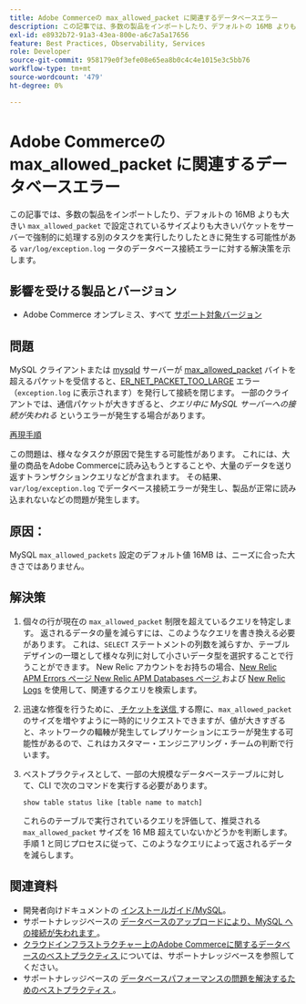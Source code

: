 ```yaml
---
title: Adobe Commerceの max_allowed_packet に関連するデータベースエラー
description: この記事では、多数の製品をインポートしたり、デフォルトの 16MB よりも大きい「max_allowed_packet」で設定されているサイズよりも大きいパケットをサーバーで強制的に処理する別のタスクを実行したりすると、「var/log/exception.log」で発生する可能性があるデータベース接続エラーの解決策を示します。
exl-id: e8932b72-91a3-43ea-800e-a6c7a5a17656
feature: Best Practices, Observability, Services
role: Developer
source-git-commit: 958179e0f3efe08e65ea8b0c4c4e1015e3c5bb76
workflow-type: tm+mt
source-wordcount: '479'
ht-degree: 0%

---
```


# Adobe Commerceの max_allowed_packet に関連するデータベースエラー

この記事では、多数の製品をインポートしたり、デフォルトの 16MB よりも大きい `max_allowed_packet` で設定されているサイズよりも大きいパケットをサーバーで強制的に処理する別のタスクを実行したりしたときに発生する可能性がある `var/log/exception.log` ータのデータベース接続エラーに対する解決策を示します。

## 影響を受ける製品とバージョン

* Adobe Commerce オンプレミス、すべて [ サポート対象バージョン ](https://magento.com/sites/default/files/magento-software-lifecycle-policy.pdf)

## 問題

MySQL クライアントまたは [mysqld](https://dev.mysql.com/doc/refman/8.0/en/mysqld.html) サーバーが [max\_allowed\_packet](https://dev.mysql.com/doc/refman/8.0/en/server-system-variables.html#sysvar_max_allowed_packet) バイトを超えるパケットを受信すると、[ER\_NET\_PACKET\_TOO\_LARGE](https://dev.mysql.com/doc/mysql-errors/8.0/en/server-error-reference.html#error_er_net_packet_too_large) エラー（`exception.log` に表示されます）を発行して接続を閉じます。 一部のクライアントでは、通信パケットが大きすぎると、*クエリ中に MySQL サーバーへの接続が失われる* というエラーが発生する場合があります。

<u> 再現手順 </u>

この問題は、様々なタスクが原因で発生する可能性があります。 これには、大量の商品をAdobe Commerceに読み込もうとすることや、大量のデータを送り返すトランザクションクエリなどが含まれます。 その結果、`var/log/exception.log` でデータベース接続エラーが発生し、製品が正常に読み込まれないなどの問題が発生します。

## 原因：

MySQL `max_allowed_packets` 設定のデフォルト値 16MB は、ニーズに合った大きさではありません。

## 解決策

1. 個々の行が現在の `max_allowed_packet` 制限を超えているクエリを特定します。 返されるデータの量を減らすには、このようなクエリを書き換える必要があります。 これは、`SELECT` ステートメントの列数を減らすか、テーブルデザインの一環として様々な列に対して小さいデータ型を選択することで行うことができます。 New Relic アカウントをお持ちの場合、[New Relic APM Errors ページ ](https://docs.newrelic.com/docs/apm/apm-ui-pages/error-analytics/errors-page-explore-events-behind-errors)[New Relic APM Databases ページ ](https://docs.newrelic.com/docs/apm/apm-ui-pages/monitoring/databases-page-view-operations-throughput-response-time) および [New Relic Logs](https://docs.newrelic.com/docs/logs/log-management/get-started/get-started-log-management) を使用して、関連するクエリを検索します。
1. 迅速な修復を行うために、[ チケットを送信 ](/help/help-center-guide/help-center/magento-help-center-user-guide.md#submit-ticket) する際に、`max_allowed_packet` のサイズを増やすように一時的にリクエストできますが、値が大きすぎると、ネットワークの輻輳が発生してレプリケーションにエラーが発生する可能性があるので、これはカスタマー・エンジニアリング・チームの判断で行います。
1. ベストプラクティスとして、一部の大規模なデータベーステーブルに対して、CLI で次のコマンドを実行する必要があります。

   ```
   show table status like [table name to match]
   ```

   これらのテーブルで実行されているクエリを評価して、推奨される `max_allowed_packet` サイズを 16 MB 超えていないかどうかを判断します。 手順 1 と同じプロセスに従って、このようなクエリによって返されるデータを減らします。

## 関連資料

* 開発者向けドキュメントの [ インストールガイド/MySQL](https://devdocs.magento.com/guides/v2.4/install-gde/prereq/mysql.html?itm_source=devdocs&amp;itm_medium=search_page&amp;itm_campaign=federated_search&amp;itm_term=max%20allowed%2016%20MB)。
* サポートナレッジベースの [ データベースのアップロードにより、MySQL への接続が失われます ](/help/troubleshooting/database/database-upload-loses-connection-to-mysql.md)。
* [ クラウドインフラストラクチャー上のAdobe Commerceに関するデータベースのベストプラクティス ](https://experienceleague.adobe.com/docs/commerce-operations/implementation-playbook/best-practices/planning/database-on-cloud.html) については、サポートナレッジベースを参照してください。
* サポートナレッジベースの [ データベースパフォーマンスの問題を解決するためのベストプラクティス ](https://experienceleague.adobe.com/docs/commerce-operations/implementation-playbook/best-practices/maintenance/resolve-database-performance-issues.html)。
